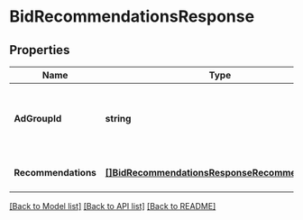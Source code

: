# BidRecommendationsResponse

## Properties
Name | Type | Description | Notes
------------ | ------------- | ------------- | -------------
**AdGroupId** | **string** | The identifier of the ad group that the recommendations are associated with. | [optional] [default to null]
**Recommendations** | [**[]BidRecommendationsResponseRecommendations**](BidRecommendationsResponse_recommendations.md) | An array of bid recommendation objects. | [optional] [default to null]

[[Back to Model list]](../README.md#documentation-for-models) [[Back to API list]](../README.md#documentation-for-api-endpoints) [[Back to README]](../README.md)

